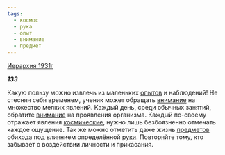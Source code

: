 ```yaml
---
tags:
  - космос
  - рука
  - опыт
  - внимание
  - предмет
---
```

[Иерархия 1931г](https://127.0.0.1:4002/agni/1931)

___133___

Какую пользу можно извлечь из маленьких [опытов](../../../tags/#опыт) и наблюдений! Не стесняя себя временем, ученик может обращать [внимание](../../../tags/#внимание) на множество мелких явлений. Каждый день, среди обычных занятий, обратите [внимание](../../../tags/#внимание) на проявления организма. Каждый по-своему отражает явления [космические](../../../tags/#космос), нужно лишь безбоязненно отмечать каждое ощущение. Так же можно отметить даже жизнь [предметов](../../../tags/#предмет) обихода под влиянием определённой [руки](../../../tags/#рука). Повторяйте тому, кто забывает о воздействии личности и прикасания.   

